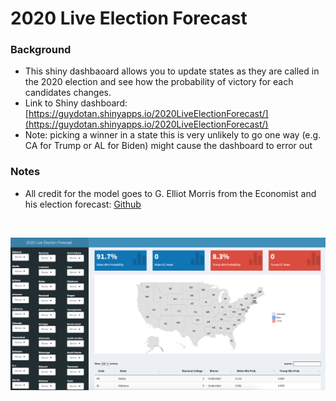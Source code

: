 # 2020 Live Election Forecast

### Background
* This shiny dashbaoard allows you to update states as they are called in the 2020 election and see how the probability of victory for each candidates changes.
* Link to Shiny dashboard: [https://guydotan.shinyapps.io/2020LiveElectionForecast/](https://guydotan.shinyapps.io/2020LiveElectionForecast/)
* Note: picking a winner in a state this is very unlikely to go one way (e.g. CA for Trump or AL for Biden) might cause the dashboard to error out


### Notes
* All credit for the model goes to G. Elliot Morris from the Economist and his election forecast: [Github](https://gist.github.com/elliottmorris/c70fd4d32049c9986a45e2dfc07fb4f0)

<br />

![screenshot-app](screenshot-app.png)